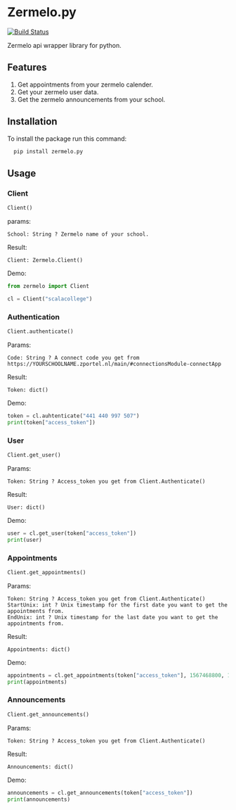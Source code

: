 # Zermelo.py

[![Build Status](https://travis-ci.org/wouter173/zermelo.py.svg?branch=master)](https://travis-ci.org/wouter173/zermelo.py)

Zermelo api wrapper library for python.


## Features

1. Get appointments from your zermelo calender.
2. Get your zermelo user data.
3. Get the zermelo announcements from your school.

## Installation

To install the package run this command:

```bash
  pip install zermelo.py
```

## Usage

### Client

```python
Client()
```

params:
```
School: String ? Zermelo name of your school.
```

Result:
```
Client: Zermelo.Client()
```

Demo:
```python
from zermelo import Client

cl = Client("scalacollege")
```

### Authentication

```python
Client.authenticate()
```

Params:

```
Code: String ? A connect code you get from https://YOURSCHOOLNAME.zportel.nl/main/#connectionsModule-connectApp
```

Result:

```
Token: dict()
```

Demo:

```python
token = cl.auhtenticate("441 440 997 507")
print(token["access_token"])
```

### User

```python
Client.get_user()
```

Params: 
```
Token: String ? Access_token you get from Client.Authenticate()
```

Result:

```
User: dict()
```

Demo:

```python
user = cl.get_user(token["access_token"])
print(user)
```

### Appointments

```python
Client.get_appointments()
```

Params: 
```
Token: String ? Access_token you get from Client.Authenticate()
StartUnix: int ? Unix timestamp for the first date you want to get the appointments from.
EndUnix: int ? Unix timestamp for the last date you want to get the appointments from.
```

Result:

```
Appointments: dict()
```

Demo:

```python
appointments = cl.get_appointments(token["access_token"], 1567468800, 1568073600)
print(appointments)
```

### Announcements

```python
Client.get_announcements()
```

Params: 
```
Token: String ? Access_token you get from Client.Authenticate()
```

Result:

```
Announcements: dict()
```

Demo:

```python
announcements = cl.get_announcements(token["access_token"])
print(announcements)
```
